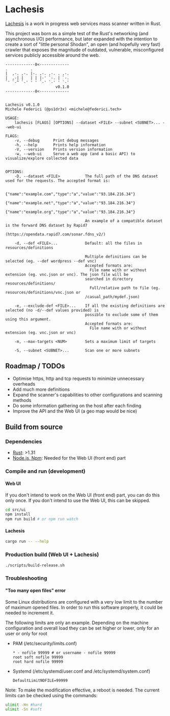 # Lachesis

[Lachesis](https://en.wikipedia.org/wiki/Lachesis) is a work in progress web services mass scanner written in Rust.

This project was born as a simple test of the Rust's networking (and asynchronous I/O) performance, but later expanded with the intention to create a sort of "little personal Shodan", an open (and hopefully very fast) crawler that exposes the magnitude of outdated, vulnerable, misconfigured services publicly accessible around the web.

```
-------------8<-------------
.          .                 
|  ,-. ,-. |-. ,-. ,-. . ,-. 
|  ,-| |   | | |-' `-. | `-. 
`' `-^ `-' ' ' `-' `-' ' `-'
                      v0.1.0
-------------8<-------------


Lachesis v0.1.0
Michele Federici (@ps1dr3x) <michele@federici.tech>

USAGE:
    lachesis [FLAGS] [OPTIONS] --dataset <FILE> --subnet <SUBNET>... --web-ui

FLAGS:
    -v, --debug      Print debug messages
    -h, --help       Prints help information
    -V, --version    Prints version information
    -w, --web-ui     Serve a web app (and a basic API) to visualize/explore collected data
                      

OPTIONS:
    -D, --dataset <FILE>           The full path of the DNS dataset used for the requests. The accepted format is:
                                   
                                   {"name":"example.com","type":"a","value":"93.184.216.34"}
                                   {"name":"example.net","type":"a","value":"93.184.216.34"}
                                   {"name":"example.org","type":"a","value":"93.184.216.34"}
                                   
                                   An example of a compatible dataset is the forward DNS dataset by Rapid7
                                   (https://opendata.rapid7.com/sonar.fdns_v2/)
                                    
    -d, --def <FILE>...            Default: all the files in resources/definitions
                                    
                                   Multiple definitions can be selected (eg. --def wordpress --def vnc)
                                   Accepted formats are:
                                     File name with or without extension (eg. vnc.json or vnc). The json file will be
                                   searched in directory resources/definitions/
                                     Full/relative path to file (eg. resources/definitions/vnc.json or
                                   /casual_path/mydef.json)
                                      
    -e, --exclude-def <FILE>...    If all the existing definitions are selected (no -d/--def values provided) is
                                   possible to exclude some of them using this argument.
                                   Accepted formats are:
                                     File name with or without extension (eg. vnc.json or vnc)
                                      
    -m, --max-targets <NUM>        Sets a maximum limit of targets
                                    
    -S, --subnet <SUBNET>...       Scan one or more subnets
```

## Roadmap / TODOs

- Optimise https, http and tcp requests to minimize unnecessary overheads
- Add much more definitions
- Expand the scanner's capabilities to other configurations and scanning methods
- Do some information gathering on the host after each finding
- Improve the API and the Web UI (a geo map would be nice)

## Build from source

### Dependencies

- [Rust](https://rustup.rs/): >1.31
- [Node.js, Npm](https://nodejs.org): Needed for the Web UI (front end) part

### Compile and run (development)

#### Web UI

If you don't intend to work on the Web UI (front end) part, you can do this only once. If you don't intend to use the Web UI, this can be skipped.

```bash
cd src/ui
npm install
npm run build # or npm run watch
```

#### Lachesis

```bash
cargo run -- --help
```

### Production build (Web UI + Lachesis)

```bash
./scripts/build-release.sh
```

### Troubleshooting

#### "Too many open files" error

Some Linux distributions are configured with a very low limit to the number of maximum opened files. In order to run this software properly, it could be needed to increment it.

The following limits are only an example. Depending on the machine configuration and overall load they can be set higher or lower, only for an user or only for root

- PAM (/etc/security/limits.conf)
  ```
  * - nofile 99999 # or username - nofile 99999
  root soft nofile 99999
  root hard nofile 99999
  ```
- Systemd (/etc/systemd/user.conf and /etc/systemd/system.conf)
  ```
  DefaultLimitNOFILE=99999
  ```

Note: To make the modification effective, a reboot is needed. The current limits can be checked using the commands:

```bash
ulimit -Hn #hard
ulimit -Sn #soft
```
